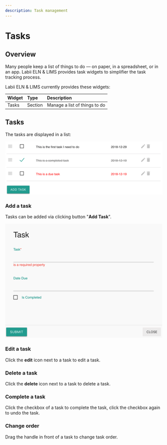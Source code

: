 ```yaml
---
description: Task management
---
```


# Tasks

## Overview

Many people keep a list of things to do — on paper, in a spreadsheet, or in an app. Labii ELN & LIMS provides task widgets to simplifier the task tracking process.

Labii ELN & LIMS currently provides these widgets:

| Widget | Type | Description |
| :--- | :--- | :--- |
| Tasks | Section | Manage a list of things to do |

## Tasks

The tasks are displayed in a list:

![Task list](../.gitbook/assets/tasks-labii-eln-lims.png)

### Add a task

Tasks can be added via clicking button "**Add Task**".

![Add a task](../.gitbook/assets/tasks-add-labii-eln-lims.png)

### Edit a task

Click the **edit** icon next to a task to edit a task.

### Delete a task

Click the **delete** icon next to a task to delete a task.

### Complete a task

Click the checkbox of a task to complete the task, click the checkbox again to undo the task.

### Change order

Drag the handle in front of a task to change task order.

